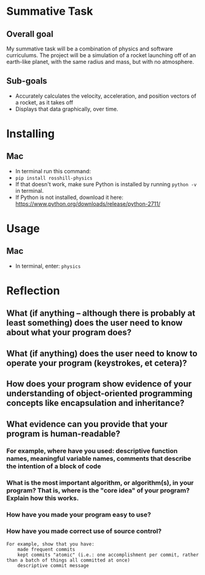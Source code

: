 # Summative Task

## Overall goal

My summative task will be a combination of physics and software curriculums. The project will be a simulation of a rocket launching off of an earth-like planet, with the same radius and mass, but with no atmosphere.

## Sub-goals

* Accurately calculates the velocity, acceleration, and position vectors of a rocket, as it takes off
* Displays that data graphically, over time.

# Installing
## Mac
* In terminal run this command:
* `pip install rosshill-physics`
* If that doesn't work, make sure Python is installed by running `python -v` in terminal.
* If Python is not installed, download it here: https://www.python.org/downloads/release/python-2711/

# Usage
## Mac
* In terminal, enter: `physics`

# Reflection
## What (if anything – although there is probably at least something) does the user need to know about what your program does?
## What (if anything) does the user need to know to operate your program (keystrokes, et cetera)?
## How does your program show evidence of your understanding of object-oriented programming concepts like encapsulation and inheritance?
## What evidence can you provide that your program is human-readable?

### For example, where have you used: descriptive function names, meaningful variable names, comments that describe the intention of a block of code

### What is the most important algorithm, or algorithm(s), in your program? That is, where is the "core idea" of your program? Explain how this works.

### How have you made your program easy to use?
### How have you made correct use of source control?

    For example, show that you have:
        made frequent commits
        kept commits "atomic" (i.e.: one accomplishment per commit, rather than a batch of things all committed at once)
        descriptive commit message
